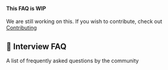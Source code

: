 #### This FAQ is WIP

We are still working on this. If you wish to contribute, check out [Contributing](./CONTRIBUTING.md)

## :small_blue_diamond: Interview FAQ

A list of frequently asked questions by the community
